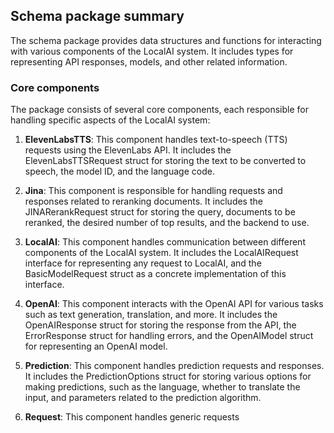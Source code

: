 ## Schema package summary

The schema package provides data structures and functions for interacting with various components of the LocalAI system. It includes types for representing API responses, models, and other related information.

### Core components

The package consists of several core components, each responsible for handling specific aspects of the LocalAI system:

1. **ElevenLabsTTS**: This component handles text-to-speech (TTS) requests using the ElevenLabs API. It includes the ElevenLabsTTSRequest struct for storing the text to be converted to speech, the model ID, and the language code.

2. **Jina**: This component is responsible for handling requests and responses related to reranking documents. It includes the JINARerankRequest struct for storing the query, documents to be reranked, the desired number of top results, and the backend to use.

3. **LocalAI**: This component handles communication between different components of the LocalAI system. It includes the LocalAIRequest interface for representing any request to LocalAI, and the BasicModelRequest struct as a concrete implementation of this interface.

4. **OpenAI**: This component interacts with the OpenAI API for various tasks such as text generation, translation, and more. It includes the OpenAIResponse struct for storing the response from the API, the ErrorResponse struct for handling errors, and the OpenAIModel struct for representing an OpenAI model.

5. **Prediction**: This component handles prediction requests and responses. It includes the PredictionOptions struct for storing various options for making predictions, such as the language, whether to translate the input, and parameters related to the prediction algorithm.

6. **Request**: This component handles generic requests